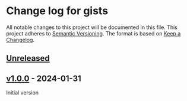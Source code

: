 # Change log for gists
All notable changes to this project will be documented in this file.
This project adheres to [Semantic Versioning].
The format is based on [Keep a Changelog].
	
## [Unreleased]

## [v1.0.0] - 2024-01-31
Initial version

[Semantic Versioning]: http://semver.org
[Keep a Changelog]: http://keepachangelog.com
[Unreleased]: https://github.com/philhanna/gists/compare/v1.0.0..HEAD
[v1.0.0]: https://github.com/philhanna/gists/compare/0c41bb3..v1.0.0
